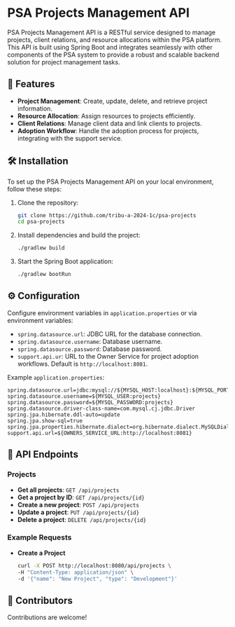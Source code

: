 # PSA Projects Management API

PSA Projects Management API is a RESTful service designed to manage projects, client relations, and resource allocations
within the PSA platform. This API is built using Spring Boot and integrates seamlessly with other components of the PSA
system to provide a robust and scalable backend solution for project management tasks.

## 🌟 Features

- **Project Management**: Create, update, delete, and retrieve project information.
- **Resource Allocation**: Assign resources to projects efficiently.
- **Client Relations**: Manage client data and link clients to projects.
- **Adoption Workflow**: Handle the adoption process for projects, integrating with the support service.

## 🛠️ Installation

To set up the PSA Projects Management API on your local environment, follow these steps:

1. Clone the repository:

   ```bash
   git clone https://github.com/tribu-a-2024-1c/psa-projects
   cd psa-projects
   ```

2. Install dependencies and build the project:

   ```bash
   ./gradlew build
   ```

3. Start the Spring Boot application:

   ```bash
   ./gradlew bootRun
   ```

## ⚙️ Configuration

Configure environment variables in `application.properties` or via environment variables:

- `spring.datasource.url`: JDBC URL for the database connection.
- `spring.datasource.username`: Database username.
- `spring.datasource.password`: Database password.
- `support.api.ur`: URL to the Owner Service for project adoption workflows. Default is `http://localhost:8081`.

Example `application.properties`:

```properties
spring.datasource.url=jdbc:mysql://${MYSQL_HOST:localhost}:${MYSQL_PORT:3306}/projects
spring.datasource.username=${MYSQL_USER:projects}
spring.datasource.password=${MYSQL_PASSWORD:projects}
spring.datasource.driver-class-name=com.mysql.cj.jdbc.Driver
spring.jpa.hibernate.ddl-auto=update
spring.jpa.show-sql=true
spring.jpa.properties.hibernate.dialect=org.hibernate.dialect.MySQLDialect
support.api.url=${OWNERS_SERVICE_URL:http://localhost:8081}
```

## 📖 API Endpoints

### Projects

- **Get all projects**: `GET /api/projects`
- **Get a project by ID**: `GET /api/projects/{id}`
- **Create a new project**: `POST /api/projects`
- **Update a project**: `PUT /api/projects/{id}`
- **Delete a project**: `DELETE /api/projects/{id}`

### Example Requests

- **Create a Project**

  ```bash
  curl -X POST http://localhost:8080/api/projects \
  -H "Content-Type: application/json" \
  -d '{"name": "New Project", "type": "Development"}'
  ```

## 🤝 Contributors

Contributions are welcome! 
